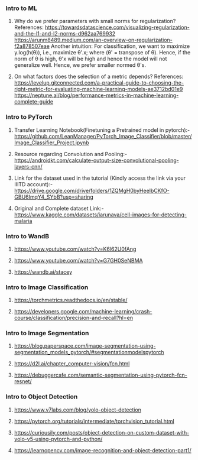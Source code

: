 ### Intro to ML

1. Why do we prefer parameters with small norms for regularization?
   References:
   https://towardsdatascience.com/visualizing-regularization-and-the-l1-and-l2-norms-d962aa769932
   https://arunm8489.medium.com/an-overview-on-regularization-f2a878507eae
   Another intuition: For classification, we want to maximize y.log(h(θ)), i.e., maximize θ'.x; where (θ' = transpose of θ). Hence, if the norm of θ is high,
   θ'x will be high and hence the model will not generalize well. Hence, we prefer smaller normed θ's.

2. On what factors does the selection of a metric depends?
   References:
   https://levelup.gitconnected.com/a-practical-guide-to-choosing-the-right-metric-for-evaluating-machine-learning-models-ae3712bd01e9
   https://neptune.ai/blog/performance-metrics-in-machine-learning-complete-guide

### Intro to PyTorch

1. Transfer Learning Notebook(Finetuning a Pretrained model in pytorch):-
   https://github.com/LeanManager/PyTorch_Image_Classifier/blob/master/Image_Classifier_Project.ipynb

2. Resource regarding Convolution and Pooling:-
   https://androidkt.com/calculate-output-size-convolutional-pooling-layers-cnn/

3. Link for the dataset used in the tutorial (Kindly access the link via your IIITD account):-
   https://drive.google.com/drive/folders/1ZQMgH0byHeeIbCKfO-GBU6ImqY4_SYbB?usp=sharing

4. Original and Complete dataset Link:-
   https://www.kaggle.com/datasets/iarunava/cell-images-for-detecting-malaria

### Intro to WandB

1. https://www.youtube.com/watch?v=K6l62U0fAng

2. https://www.youtube.com/watch?v=G7GH0SeNBMA

3. https://wandb.ai/stacey

### Intro to Image Classification

1. https://torchmetrics.readthedocs.io/en/stable/

2. https://developers.google.com/machine-learning/crash-course/classification/precision-and-recall?hl=en

### Intro to Image Segmentation

1. https://blog.paperspace.com/image-segmentation-using-segmentation_models_pytorch/#segmentationmodelspytorch

2. https://d2l.ai/chapter_computer-vision/fcn.html

3. https://debuggercafe.com/semantic-segmentation-using-pytorch-fcn-resnet/

### Intro to Object Detection

1. https://www.v7labs.com/blog/yolo-object-detection

2. https://pytorch.org/tutorials/intermediate/torchvision_tutorial.html

3. https://curiousily.com/posts/object-detection-on-custom-dataset-with-yolo-v5-using-pytorch-and-python/

4. https://learnopencv.com/image-recognition-and-object-detection-part1/
